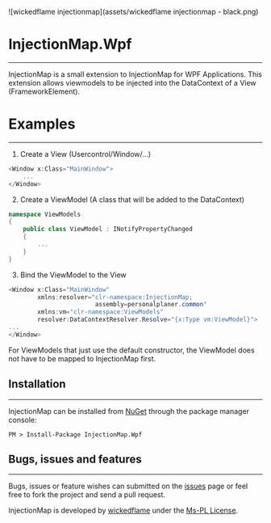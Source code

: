 ![wickedflame injectionmap](assets/wickedflame injectionmap - black.png)

# InjectionMap.Wpf
------------------------------
InjectionMap is a small extension to InjectionMap for WPF Applications. 
This extension allows viewmodels to be injected into the DataContext of a View (FrameworkElement).

# Examples
------------------------------
1. Create a View (Usercontrol/Window/...)  
```csharp
<Window x:Class="MainWindow">
	...
</Window>
```
2. Create a ViewModel (A class that will be added to the DataContext)
```csharp
namespace ViewModels
{
	public class ViewModel : INotifyPropertyChanged
	{
		...
	}
}
```
3. Bind the ViewModel to the View
```csharp
<Window x:Class="MainWindow"
        xmlns:resolver="clr-namespace:InjectionMap;
						assembly=personalplaner.common"
        xmlns:vm="clr-namespace:ViewModels"
        resolver:DataContextResolver.Resolve="{x:Type vm:ViewModel}">
...
</Window>
```

For ViewModels that just use the default constructor, the ViewModel does not have to be mapped to InjectionMap first.

## Installation
------------------------------
InjectionMap can be installed from [NuGet](http://docs.nuget.org/docs/start-here/installing-nuget) through the package manager console:  

    PM > Install-Package InjectionMap.Wpf

## Bugs, issues and features
------------------------------
Bugs, issues or feature wishes can submitted on the [issues](https://github.com/InjectionMap/InjectionMap.Wpf/issues) page or feel free to fork the project and send a pull request.


InjectionMap is developed by [wickedflame](http://wicked-flame.blogspot.ch/) under the [Ms-PL License](License.txt).
